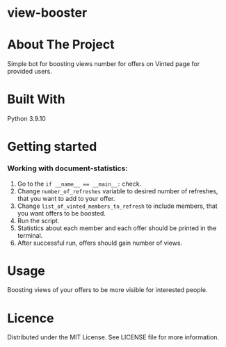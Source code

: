 # view-booster

# About The Project
Simple bot for boosting views number for offers on Vinted page for provided users.

# Built With
Python 3.9.10

# Getting started

### Working with document-statistics:
1. Go to the `if __name__ == __main__:` check.
2. Change `number_of_refreshes` variable to desired number of refreshes, that you want to add to your offer.
3. Change `list_of_vinted_members_to_refresh` to include members, that you want offers to be boosted.
4. Run the script.
5. Statistics about each member and each offer should be printed in the terminal.
6. After successful run, offers should gain number of views.

# Usage
Boosting views of your offers to be more visible for interested people.

# Licence
Distributed under the MIT License. See LICENSE file for more information.

